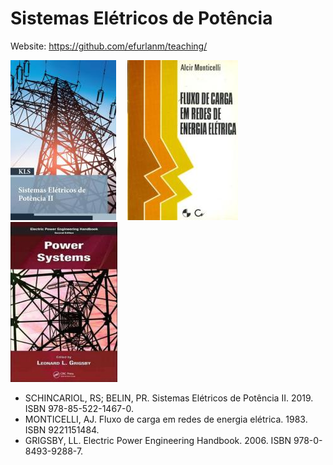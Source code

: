 # Sistemas Elétricos de Potência

Website: <https://github.com/efurlanm/teaching/>

![](img/schincariol.jpg)&emsp;
![](img/monticelli.jpg)&emsp;
![](img/grigsby.jpg)

- SCHINCARIOL, RS; BELIN, PR. Sistemas Elétricos de Potência II. 2019. ISBN 978-85-522-1467-0.
- MONTICELLI, AJ. Fluxo de carga em redes de energia elétrica. 1983. ISBN 9221151484.
- GRIGSBY, LL. Electric Power Engineering Handbook. 2006. ISBN 978-0-8493-9288-7.
